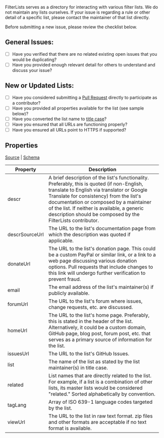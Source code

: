 <!-- The information below is for reference only; please delete it before submitting your issue. -->

FilterLists serves as a directory for interacting with various filter lists. We do not maintain any lists ourselves. If your issue is regarding a rule or other detail of a specific list, please contact the maintainer of that list directly.

Before submitting a new issue, please review the checklist below.

## General Issues:
* [ ] Have you verified that there are no related existing open issues that you would be duplicating?
* [ ] Have you provided enough relevant detail for others to understand and discuss your issue?

## New or Updated Lists:

* [ ] Have you considered submitting a [Pull Request](https://github.com/collinbarrett/FilterLists/pulls) directly to participate as a contributor?
* [ ] Have you provided all properties available for the list (see sample below)?
* [ ] Have you converted the list name to [title case](https://en.wikipedia.org/wiki/Letter_case#Title_case)?
* [ ] Have you ensured that all URLs are functioning properly?
* [ ] Have you ensured all URLs point to HTTPS if supported?

## Properties
[Source](https://github.com/collinbarrett/FilterLists/blob/master/data/DataSample.json) | [Schema](https://github.com/collinbarrett/FilterLists/blob/master/data/DataSchema.json)

| Property       | Description                              |
| -------------- | ---------------------------------------- |
| descr          | A brief description of the list's functionality. Preferably, this is quoted (if non-English, translate to English via translator or Google Translate for consistency) from the list's documentation or composed by a maintainer of the list. If neither is available, a generic description should be composed by the FilterLists contributor. |
| descrSourceUrl | The URL to the list's documentation page from which the description was quoted if applicable. |
| donateUrl      | The URL to the list's donation page. This could be a custom PayPal or similar link, or a link to a web page discussing various donation options. Pull requests that include changes to this link will undergo further verification to prevent fraud. |
| email          | The email address of the list's maintainer(s) if publicly available. |
| forumUrl       | The URL to the list's forum where issues, change requests, etc. are discussed. |
| homeUrl        | The URL to the list's home page. Preferably, this is stated in the header of the list. Alternatively, it could be a custom domain, GitHub page, blog post, forum post, etc. that serves as a primary source of information for the list. |
| issuesUrl      | The URL to the list's GitHub Issues.     |
| list           | The name of the list as stated by the list maintainer(s) in title case. |
| related        | List names that are directly related to the list. For example, if a list is a combination of other lists, its master lists would be considered "related." Sorted alphabetically by convention. |
| tagLang        | Array of ISO 639-1 language codes targeted by the list. |
| viewUrl        | The URL to the list in raw text format. zip files and other formats are acceptable if no text format is available. |